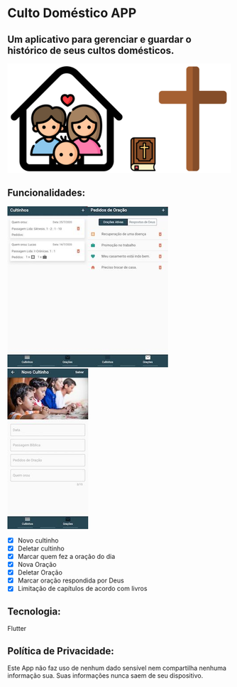 # Culto Doméstico APP

## Um aplicativo para gerenciar e guardar o histórico de seus cultos domésticos.

![alt text](promo/featured.png?raw=true "promo")

## Funcionalidades:

![alt text](promo/screenshot1.jpg?raw=true "ss1")![alt text](promo/screenshot2.jpg?raw=true "ss2")![alt text](promo/screenshot3.jpg?raw=true "ss3")

- [x] Novo cultinho
- [x] Deletar cultinho
- [x] Marcar quem fez a oração do dia
- [x] Nova Oração
- [x] Deletar Oração
- [x] Marcar oração respondida por Deus
- [x] Limitação de capítulos de acordo com livros

## Tecnologia:
Flutter

## Política de Privacidade:

Este App não faz uso de nenhum dado sensível nem compartilha nenhuma informação sua. Suas informações nunca saem de seu dispositivo.



